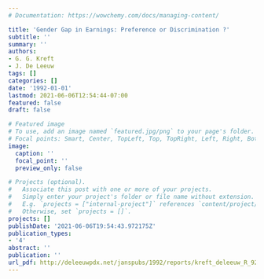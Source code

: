 ```yaml
---
# Documentation: https://wowchemy.com/docs/managing-content/

title: 'Gender Gap in Earnings: Preference or Discrimination ?'
subtitle: ''
summary: ''
authors:
- G. G. Kreft
- J. De Leeuw
tags: []
categories: []
date: '1992-01-01'
lastmod: 2021-06-06T12:54:44-07:00
featured: false
draft: false

# Featured image
# To use, add an image named `featured.jpg/png` to your page's folder.
# Focal points: Smart, Center, TopLeft, Top, TopRight, Left, Right, BottomLeft, Bottom, BottomRight.
image:
  caption: ''
  focal_point: ''
  preview_only: false

# Projects (optional).
#   Associate this post with one or more of your projects.
#   Simply enter your project's folder or file name without extension.
#   E.g. `projects = ["internal-project"]` references `content/project/deep-learning/index.md`.
#   Otherwise, set `projects = []`.
projects: []
publishDate: '2021-06-06T19:54:43.972175Z'
publication_types:
- '4'
abstract: ''
publication: ''
url_pdf: http://deleeuwpdx.net/janspubs/1992/reports/kreft_deleeuw_R_92.pdf
---
```


